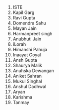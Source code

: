 1. ISTE
2. Kapil Garg
3. Ravi Gupta
4. Domendra Sahu
5. Mayan Jain
6. Harmanpreet singh
7. Anubhuti Jain
8. iLorah
9. Himanshi Pahuja
10. Inaayat Goyal
11. Ansh Gupta
12. Shaurya Malik
13. Anuhska Dewangan
14. Aniket Sahran
15. Mukul Singhal
16. Anshul Dadhwal
17. Aryan
18. Karishma
19. Tanmay
